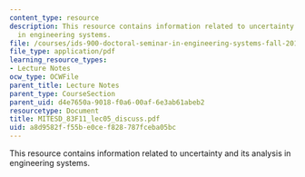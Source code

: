 ```yaml
---
content_type: resource
description: This resource contains information related to uncertainty and its analysis
  in engineering systems.
file: /courses/ids-900-doctoral-seminar-in-engineering-systems-fall-2011/a8d9582ff55be0cef828787fceba05bc_MITESD_83F11_lec05_discuss.pdf
file_type: application/pdf
learning_resource_types:
- Lecture Notes
ocw_type: OCWFile
parent_title: Lecture Notes
parent_type: CourseSection
parent_uid: d4e7650a-9018-f0a6-00af-6e3ab61abeb2
resourcetype: Document
title: MITESD_83F11_lec05_discuss.pdf
uid: a8d9582f-f55b-e0ce-f828-787fceba05bc
---
```

This resource contains information related to uncertainty and its analysis in engineering systems.

